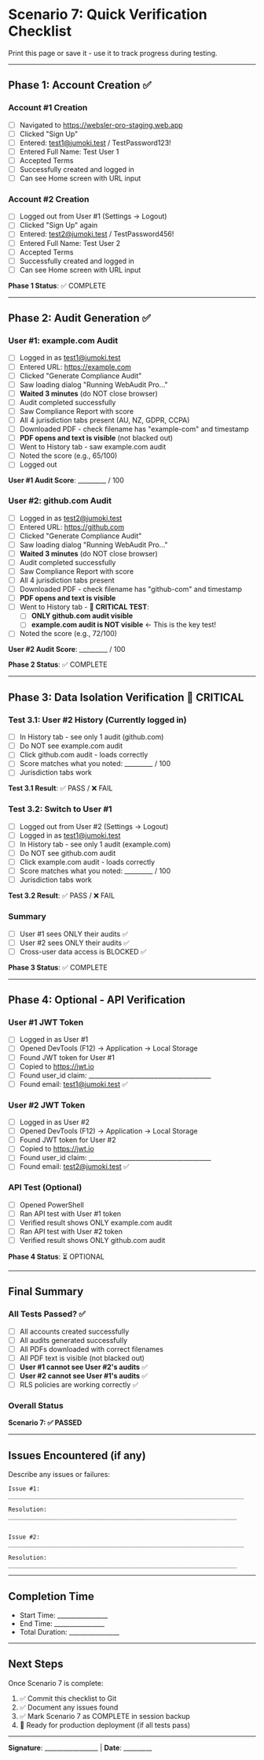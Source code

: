 # Scenario 7: Quick Verification Checklist

Print this page or save it - use it to track progress during testing.

---

## Phase 1: Account Creation ✅

### Account #1 Creation
- [ ] Navigated to https://websler-pro-staging.web.app
- [ ] Clicked "Sign Up"
- [ ] Entered: test1@jumoki.test / TestPassword123!
- [ ] Entered Full Name: Test User 1
- [ ] Accepted Terms
- [ ] Successfully created and logged in
- [ ] Can see Home screen with URL input

### Account #2 Creation
- [ ] Logged out from User #1 (Settings → Logout)
- [ ] Clicked "Sign Up" again
- [ ] Entered: test2@jumoki.test / TestPassword456!
- [ ] Entered Full Name: Test User 2
- [ ] Accepted Terms
- [ ] Successfully created and logged in
- [ ] Can see Home screen with URL input

**Phase 1 Status**: ✅ COMPLETE

---

## Phase 2: Audit Generation ✅

### User #1: example.com Audit
- [ ] Logged in as test1@jumoki.test
- [ ] Entered URL: https://example.com
- [ ] Clicked "Generate Compliance Audit"
- [ ] Saw loading dialog "Running WebAudit Pro..."
- [ ] **Waited 3 minutes** (do NOT close browser)
- [ ] Audit completed successfully
- [ ] Saw Compliance Report with score
- [ ] All 4 jurisdiction tabs present (AU, NZ, GDPR, CCPA)
- [ ] Downloaded PDF - check filename has "example-com" and timestamp
- [ ] **PDF opens and text is visible** (not blacked out)
- [ ] Went to History tab - saw example.com audit
- [ ] Noted the score (e.g., 65/100)
- [ ] Logged out

**User #1 Audit Score**: _________ / 100

### User #2: github.com Audit
- [ ] Logged in as test2@jumoki.test
- [ ] Entered URL: https://github.com
- [ ] Clicked "Generate Compliance Audit"
- [ ] Saw loading dialog "Running WebAudit Pro..."
- [ ] **Waited 3 minutes** (do NOT close browser)
- [ ] Audit completed successfully
- [ ] Saw Compliance Report with score
- [ ] All 4 jurisdiction tabs present
- [ ] Downloaded PDF - check filename has "github-com" and timestamp
- [ ] **PDF opens and text is visible**
- [ ] Went to History tab - **🔴 CRITICAL TEST**:
  - [ ] **ONLY github.com audit visible**
  - [ ] **example.com audit is NOT visible** ← This is the key test!
- [ ] Noted the score (e.g., 72/100)

**User #2 Audit Score**: _________ / 100

**Phase 2 Status**: ✅ COMPLETE

---

## Phase 3: Data Isolation Verification 🔴 CRITICAL

### Test 3.1: User #2 History (Currently logged in)
- [ ] In History tab - see only 1 audit (github.com)
- [ ] Do NOT see example.com audit
- [ ] Click github.com audit - loads correctly
- [ ] Score matches what you noted: _________ / 100
- [ ] Jurisdiction tabs work

**Test 3.1 Result**: ✅ PASS / ❌ FAIL

### Test 3.2: Switch to User #1
- [ ] Logged out from User #2 (Settings → Logout)
- [ ] Logged in as test1@jumoki.test
- [ ] In History tab - see only 1 audit (example.com)
- [ ] Do NOT see github.com audit
- [ ] Click example.com audit - loads correctly
- [ ] Score matches what you noted: _________ / 100
- [ ] Jurisdiction tabs work

**Test 3.2 Result**: ✅ PASS / ❌ FAIL

### Summary
- [ ] User #1 sees ONLY their audits ✅
- [ ] User #2 sees ONLY their audits ✅
- [ ] Cross-user data access is BLOCKED ✅

**Phase 3 Status**: ✅ COMPLETE

---

## Phase 4: Optional - API Verification

### User #1 JWT Token
- [ ] Logged in as User #1
- [ ] Opened DevTools (F12) → Application → Local Storage
- [ ] Found JWT token for User #1
- [ ] Copied to https://jwt.io
- [ ] Found user_id claim: _______________________________________
- [ ] Found email: test1@jumoki.test ✅

### User #2 JWT Token
- [ ] Logged in as User #2
- [ ] Opened DevTools (F12) → Application → Local Storage
- [ ] Found JWT token for User #2
- [ ] Copied to https://jwt.io
- [ ] Found user_id claim: _______________________________________
- [ ] Found email: test2@jumoki.test ✅

### API Test (Optional)
- [ ] Opened PowerShell
- [ ] Ran API test with User #1 token
- [ ] Verified result shows ONLY example.com audit
- [ ] Ran API test with User #2 token
- [ ] Verified result shows ONLY github.com audit

**Phase 4 Status**: ⏳ OPTIONAL

---

## Final Summary

### All Tests Passed? ✅

- [ ] All accounts created successfully
- [ ] All audits generated successfully
- [ ] All PDFs downloaded with correct filenames
- [ ] All PDF text is visible (not blacked out)
- [ ] **User #1 cannot see User #2's audits** ✅
- [ ] **User #2 cannot see User #1's audits** ✅
- [ ] RLS policies are working correctly ✅

### Overall Status

**Scenario 7: ✅ PASSED**

---

## Issues Encountered (if any)

Describe any issues or failures:

```
Issue #1: ___________________________________________________________________

Resolution: _________________________________________________________________


Issue #2: ___________________________________________________________________

Resolution: _________________________________________________________________
```

---

## Completion Time

- Start Time: ________________
- End Time: ________________
- Total Duration: ________________

---

## Next Steps

Once Scenario 7 is complete:

1. ✅ Commit this checklist to Git
2. ✅ Document any issues found
3. ✅ Mark Scenario 7 as COMPLETE in session backup
4. 🚀 Ready for production deployment (if all tests pass)

---

**Signature**: _________________ | **Date**: _________

